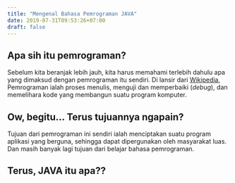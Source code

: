 ```yaml
---
title: "Mengenal Bahasa Pemrograman JAVA"
date: 2019-07-31T09:53:26+07:00
draft: false
---
```


## Apa sih itu pemrograman?

Sebelum kita beranjak lebih jauh, kita harus memahami terlebih dahulu apa yang dimaksud dengan pemrograman itu sendiri. Di lansir dari [Wikipedia](http://wikipedia/), Pemrograman ialah proses menulis, menguji dan memperbaiki (_debug_), dan memelihara kode  yang membangun suatu program komputer.

## Ow, begitu... Terus tujuannya ngapain?

Tujuan dari pemrograman ini sendiri ialah menciptakan suatu program aplikasi yang berguna, sehingga dapat dipergunakan oleh masyarakat luas. Dan masih banyak lagi tujuan dari belajar bahasa pemrograman.

## Terus, JAVA itu apa??